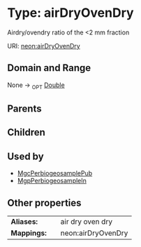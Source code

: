 
# Type: airDryOvenDry


Airdry/ovendry ratio of the <2 mm fraction

URI: [neon:airDryOvenDry](https://data.neonscience.org/airDryOvenDry)


## Domain and Range

None ->  <sub>OPT</sub> [Double](types/Double.md)

## Parents


## Children


## Used by

 * [MgcPerbiogeosamplePub](MgcPerbiogeosamplePub.md)
 * [MgpPerbiogeosampleIn](MgpPerbiogeosampleIn.md)

## Other properties

|  |  |  |
| --- | --- | --- |
| **Aliases:** | | air dry oven dry |
| **Mappings:** | | neon:airDryOvenDry |

